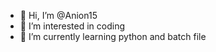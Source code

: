 - 👋 Hi, I’m @Anion15
- 👀 I’m interested in coding
- 🌱 I’m currently learning python and batch file

<!---
Anion15/Anion15 is a ✨ special ✨ repository because its `README.md` (this file) appears on your GitHub profile.
You can click the Preview link to take a look at your changes.
--->
